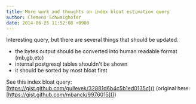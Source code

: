 ```yaml
---
title: More work and thoughts on index bloat estimation query
author: Clemens Schwaighofer
date: 2014-06-25 11:52:08 +0900
---
```

Interesting query, but there are several things that should be updated.

* the bytes output should be converted into human readable format (mb,gb,etc)
* internal postgresql tables shouldn't be shown
* it should be sorted by most bloat first

See this index bloat query: [https://gist.github.com/gullevek/32881d6b4c5b1ed0135c]() (original here: [https://gist.github.com/mbanck/9976015]())
